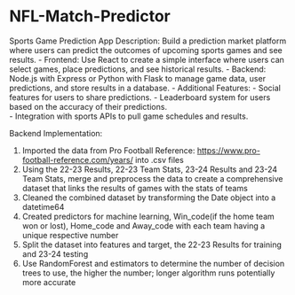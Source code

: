 # NFL-Match-Predictor
Sports Game Prediction App 
Description: Build a prediction market platform where users can predict the outcomes of upcoming sports games and see results. - 
Frontend: Use React to create a simple interface where users can select games, place predictions, and see historical results. - 
Backend: Node.js with Express or Python with Flask to manage game data, user predictions, and store results in a database. - 
Additional Features: -   Social features for users to share predictions. 
                            - Leaderboard system for users based on the accuracy of their predictions.  
                            - Integration with sports APIs to pull game schedules and results.

Backend Implementation:
  1. Imported the data from Pro Football Reference: https://www.pro-football-reference.com/years/ into .csv files
  2. Using the 22-23 Results, 22-23 Team Stats, 23-24 Results and 23-24 Team Stats, merge and preprocess the data to create a comprehensive dataset that links the results of games with the stats of teams
  3. Cleaned the combined dataset by transforming the Date object into a datetime64
  4. Created predictors for machine learning, Win_code(if the home team won or lost), Home_code and Away_code with each team having a unique respective number
  5. Split the dataset into features and target, the 22-23 Results for training and 23-24 testing
  6. Use RandomForest and estimators to determine the number of decision trees to use, the higher the number; longer algorithm runs potentially more accurate

